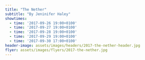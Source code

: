 ```yaml
---
title: "The Nether"
subtitle: "By Jeninifer Haley"
showtimes:
  - time: '2017-09-26 19:00+0100'
  - time: '2017-09-27 19:00+0100'
  - time: '2017-09-28 19:00+0100'
  - time: '2017-09-29 19:00+0100'
  - time: '2017-09-30 17:00+0100'
header-image: assets/images/headers/2017-the-nether-header.jpg
flyer: assets/images/flyers/2017-the-nether.jpg
---
```

